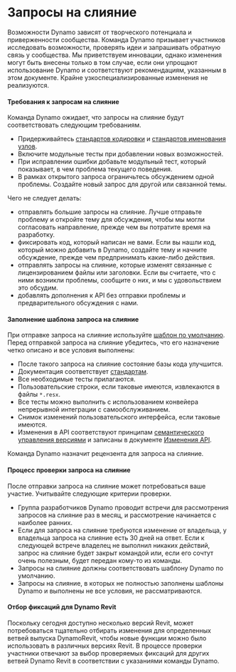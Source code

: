 # Запросы на слияние 

Возможности Dynamo зависят от творческого потенциала и приверженности сообщества. Команда Dynamo призывает участников исследовать возможности, проверять идеи и запрашивать обратную связь у сообщества. Мы приветствуем инновации, однако изменения могут быть внесены только в том случае, если они упрощают использование Dynamo и соответствуют рекомендациям, указанным в этом документе. Крайне узкоспециализированные изменения не реализуются.

#### Требования к запросам на слияние <a href="#pull-request-expectations" id="pull-request-expectations"></a>

Команда Dynamo ожидает, что запросы на слияние будут соответствовать следующим требованиям.

* Придерживайтесь [стандартов кодировки](https://github.com/DynamoDS/Dynamo/wiki/Coding-Standards) и [стандартов именования узлов](https://github.com/DynamoDS/Dynamo/wiki/Naming-Standards).
* Включите модульные тесты при добавлении новых возможностей.
* При исправлении ошибки добавьте модульный тест, который показывает, в чем проблема текущего поведения.
* В рамках открытого запроса ограничьтесь обсуждением одной проблемы. Создайте новый запрос для другой или связанной темы.

Чего не следует делать:

* отправлять большие запросы на слияние. Лучше отправьте проблему и откройте тему для обсуждения, чтобы мы могли согласовать направление, прежде чем вы потратите время на разработку.
* фиксировать код, который написан не вами. Если вы нашли код, который можно добавить в Dynamo, создайте тему и начните обсуждение, прежде чем предпринимать какие-либо действия.
* отправлять запросы на слияние, которые изменят связанные с лицензированием файлы или заголовки. Если вы считаете, что с ними возникли проблемы, сообщите о них, и мы с удовольствием это обсудим.
* добавлять дополнения к API без отправки проблемы и предварительного обсуждения с нами.

#### Заполнение шаблона запроса на слияние <a href="#filling-out-the-pull-request-template" id="filling-out-the-pull-request-template"></a>

При отправке запроса на слияние используйте [шаблон по умолчанию](https://github.com/DynamoDS/Dynamo/blob/master/.github/PULL\_REQUEST\_TEMPLATE.md). Перед отправкой запроса на слияние убедитесь, что его назначение четко описано и все условия выполнены:

* После такого запроса на слияние состояние базы кода улучшится.
* Документация соответствует [стандартам](https://github.com/DynamoDS/Dynamo/wiki/Coding-Standards).
* Все необходимые тесты прилагаются.
* Пользовательские строки, если таковые имеются, извлекаются в файлы `*.resx`.
* Все тесты можно выполнить с использованием конвейера непрерывной интеграции с самообслуживанием.
* Снимок изменений пользовательского интерфейса, если таковые имеются.
* Изменения в API соответствуют принципам [семантического управления версиями](https://github.com/DynamoDS/Dynamo/wiki/Dynamo-Versions) и записаны в документе [Изменения API](https://github.com/DynamoDS/Dynamo/wiki/API-Changes).

Команда Dynamo назначит рецензента для запроса на слияние.

#### Процесс проверки запроса на слияние <a href="#pull-request-review-process" id="pull-request-review-process"></a>

После отправки запроса на слияние может потребоваться ваше участие. Учитывайте следующие критерии проверки.

* Группа разработчиков Dynamo проводит встречи для рассмотрения запросов на слияние раз в месяц, и рассмотрение начинается с наиболее ранних.
* Если для запроса на слияние требуются изменение от владельца, у владельца запроса на слияние есть 30 дней на ответ. Если к следующей встрече владелец не выполнил никаких действий, запрос на слияние будет закрыт командой или, если его сочтут очень полезным, будет передан кому-то из команды.
* Запросы на слияние должны соответствовать шаблону Dynamo по умолчанию.
* Запросы на слияние, в которых не полностью заполнены шаблоны Dynamo и выполнены не все условия, не рассматриваются.

#### Отбор фиксаций для Dynamo Revit <a href="#cherry-picking-dynamo-revit-commits" id="cherry-picking-dynamo-revit-commits"></a>

Поскольку сегодня доступно несколько версий Revit, может потребоваться тщательно отбирать изменения для определенных ветвей выпуска DynamoRevit, чтобы новые функции можно было использовать в различных версиях Revit. В процессе проверки участники отвечают за выбор проверяемых фиксаций для других ветвей Dynamo Revit в соответствии с указаниями команды Dynamo.
